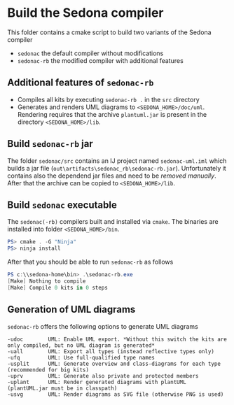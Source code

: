 # Build the Sedona compiler

This folder contains a cmake script to build two variants of the Sedona compiler

- `sedonac` the default compiler without modifications
- `sedonac-rb` the modified compiler with additional features

## Additional features of `sedonac-rb`

- Compiles all kits by executing `sedonac-rb .` in the `src` directory
- Generates and renders UML diagrams to `<SEDONA_HOME>/doc/uml`. Rendering requires that the archive `plantuml.jar` is present in the directory `<SEDONA_HOME>/lib`.

## Build `sedonac-rb` jar

The folder `sedonac/src` contains an IJ project named `sedonac-uml.iml` which builds a jar file (`out\artifacts\sedonac_rb\sedonac-rb.jar`). Unfortunately it contains also the dependend jar files and need to be *removed manually*.
After that the archive can be copied to `<SEDONA_HOME>/lib`.

## Build `sedonac` executable

The `sedonac(-rb)` compilers built and installed via `cmake`. The binaries are installed into folder `<SEDONA_HOME>/bin`.

```powershell
PS> cmake . -G "Ninja"
PS> ninja install
```

After that you should be able to run `sedonac-rb` as follows

```powershell
PS c:\\sedona-home\bin> .\sedonac-rb.exe
[Make] Nothing to compile
[Make] Compile 0 kits in 0 steps
```

## Generation of UML diagrams

`sedonac-rb` offers the following options to generate UML diagrams

```text
-udoc        UML: Enable UML export. *Without this switch the kits are only compiled, but no UML diagram is generated*
-uall        UML: Export all types (instead reflective types only)
-ufq         UML: Use full-qualified type names
-usplit      UML: Generate overview and class-diagrams for each type (recommended for big kits)
-uprv        UML: Generate also private and protected members
-uplant      UML: Render generated diagrams with plantUML (plantUML.jar must be in classpath)
-usvg        UML: Render diagrams as SVG file (otherwise PNG is used)
```
